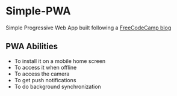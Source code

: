 # Simple-PWA
Simple Progressive Web App built following a <a href="https://www.freecodecamp.org/news/build-a-pwa-from-scratch-with-html-css-and-javascript/">FreeCodeCamp blog</a>

## PWA Abilities
- To install it on a mobile home screen
- To access it when offline
- To access the camera
- To get push notifications
- To do background synchronization
